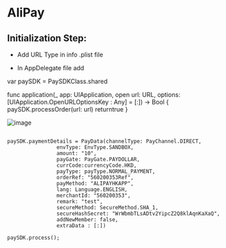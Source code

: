 
# AliPay

## Initialization Step: 

* Add URL Type in info .plist file 

* In AppDelegate file add

var paySDK = PaySDKClass.shared


func application(_ app: UIApplication, open url: URL, options: [UIApplication.OpenURLOptionsKey : Any] = [:]) -> Bool {
			paySDK.processOrder(url: url)
			returntrue
}

![image](https://user-images.githubusercontent.com/57220911/79874665-475a6c80-8406-11ea-9023-91ea84b50dac.png)



```

paySDK.paymentDetails = PayData(channelType: PayChannel.DIRECT,
				envType: EnvType.SANDBOX,
				amount: "10",
				payGate: PayGate.PAYDOLLAR,
				currCode:currencyCode.HKD,
				payType: payType.NORMAL_PAYMENT,
				orderRef: "560200353Ref",
				payMethod: "ALIPAYHKAPP",
				lang: Language.ENGLISH, 
				merchantId: "560200353",
				remark: "test",
				secureMethod: SecureMethod.SHA_1,
				secureHashSecret: "WrWbmbTLsADtv2YipcZ2Q8klAqnKaXaQ",
				addNewMember: false,
				extraData : [:])

paySDK.process();

```

